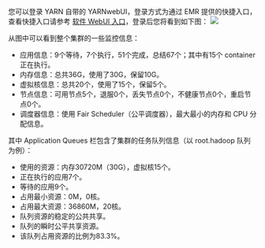 您可以登录 YARN 自带的 YARNwebUI，登录方式为通过 EMR 提供的快捷入口，查看快捷入口请参考 [软件 WebUI 入口](https://cloud.tencent.com/document/product/589/14629)，登录后您将看到如下图：
![](https://main.qcloudimg.com/raw/0435fe1f983f4a4406750cebcf1d0721.png)

从图中可以看到整个集群的一些监控信息：
- 应用信息：9个等待，7个执行，51个完成，总结67个；其中有15个 container 正在执行。
- 内存信息：总共36G，使用了30G，保留10G。
- 虚拟核信息：总共20个，使用了15个，保留5个。
- 节点信息：可用节点5个，退服0个，丢失节点0个，不健康节点0个，重启节点0个。
- 调度器信息：使用 Fair Scheduler（公平调度器），最大最小的内存和 CPU 分配信息。

其中 Application Queues 栏包含了集群的任务队列信息（以 root.hadoop 队列为例）：
- 使用的资源：内存30720M（30G），虚拟核15个。
- 正在执行的应用7个。
- 等待的应用9个。
- 占用最小资源：0M，0核。
- 占用最大资源：36860M，20核。
- 队列资源的稳定的公共共享。
- 队列的瞬时公平共享资源。
- 该队列占用资源的比例为83.3%。
